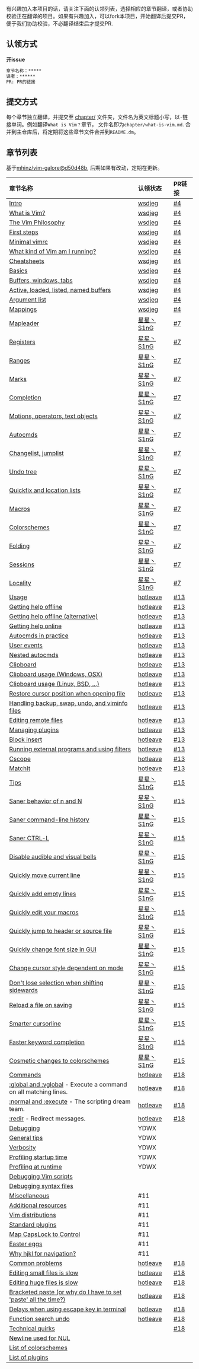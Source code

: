 有兴趣加入本项目的话，请关注下面的认领列表，选择相应的章节翻译，或者协助校验正在翻译的项目。如果有兴趣加入，可以fork本项目，开始翻译后提交PR，便于我们协助校验，不必翻译结束后才提交PR.

## 认领方式

**开issue**

```md
章节名称：*****
译者：******
PR: PR的链接
```

## 提交方式

每个章节独立翻译，并提交至 [chapter/](chapter/) 文件夹，文件名为英文标题小写，以`-`链接单词。例如翻译`What is Vim？`章节， 文件名即为`chapter/what-is-vim.md`. 合并到主仓库后，将定期将这些章节文件合并到`README.dm`。

## 章节列表

基于[mhinz/vim-galore@d50d48b](https://github.com/mhinz/vim-galore/tree/d50d48bce40bbbd99a0528a2893b00cf54a6f4b9), 后期如果有改动，定期在更新。

|章节名称|认领状态|PR链接|
|:------|:------|:------|
| [Intro](https://github.com/mhinz/vim-galore#intro) | [wsdjeg] | [#4] |
| [What is Vim?](https://github.com/mhinz/vim-galore#what-is-vim) | [wsdjeg] | [#4] |
| [The Vim Philosophy](https://github.com/mhinz/vim-galore#the-vim-philosophy) | [wsdjeg] | [#4] |
| [First steps](https://github.com/mhinz/vim-galore#first-steps) | [wsdjeg] | [#4] |
| [Minimal vimrc](https://github.com/mhinz/vim-galore#minimal-vimrc) | [wsdjeg] | [#4] |
| [What kind of Vim am I running?](https://github.com/mhinz/vim-galore#what-kind-of-vim-am-i-running) | [wsdjeg] | [#4] |
| [Cheatsheets](https://github.com/mhinz/vim-galore#cheatsheets) | [wsdjeg] | [#4] |
| [Basics](https://github.com/mhinz/vim-galore#basics-1) | [wsdjeg] | [#4] |
| [Buffers, windows, tabs](https://github.com/mhinz/vim-galore#buffers-windows-tabs) | [wsdjeg] | [#4] |
| [Active, loaded, listed, named buffers](https://github.com/mhinz/vim-galore#active-loaded-listed-named-buffers) | [wsdjeg] | [#4] |
| [Argument list](https://github.com/mhinz/vim-galore#argument-list) | [wsdjeg] | [#4] |
| [Mappings](https://github.com/mhinz/vim-galore#mappings) | [wsdjeg] | [#4] |
| [Mapleader](https://github.com/mhinz/vim-galore#mapleader) | [星星丶S1nG] | [#7] |
| [Registers](https://github.com/mhinz/vim-galore#registers) | [星星丶S1nG] | [#7] |
| [Ranges](https://github.com/mhinz/vim-galore#ranges) | [星星丶S1nG] | [#7] |
| [Marks](https://github.com/mhinz/vim-galore#marks) | [星星丶S1nG] | [#7] |
| [Completion](https://github.com/mhinz/vim-galore#completion) | [星星丶S1nG] | [#7] |
| [Motions, operators, text objects](https://github.com/mhinz/vim-galore#motions-operators-text-objects) | [星星丶S1nG] | [#7] |
| [Autocmds](https://github.com/mhinz/vim-galore#autocmds) | [星星丶S1nG] | [#7] |
| [Changelist, jumplist](https://github.com/mhinz/vim-galore#changelist-jumplist) | [星星丶S1nG] | [#7] |
| [Undo tree](https://github.com/mhinz/vim-galore#undo-tree) | [星星丶S1nG] | [#7] |
| [Quickfix and location lists](https://github.com/mhinz/vim-galore#quickfix-and-location-lists) | [星星丶S1nG] | [#7] |
| [Macros](https://github.com/mhinz/vim-galore#macros) | [星星丶S1nG] | [#7] |
| [Colorschemes](https://github.com/mhinz/vim-galore#colorschemes) | [星星丶S1nG] | [#7] |
| [Folding](https://github.com/mhinz/vim-galore#folding) | [星星丶S1nG] | [#7] |
| [Sessions](https://github.com/mhinz/vim-galore#sessions) | [星星丶S1nG] | [#7] |
| [Locality](https://github.com/mhinz/vim-galore#locality) | [星星丶S1nG] | [#7] |
| [Usage](https://github.com/mhinz/vim-galore#usage-1) | [hotleave] | [#13] |
| [Getting help offline](https://github.com/mhinz/vim-galore#getting-help-offline) | [hotleave] | [#13] |
| [Getting help offline (alternative)](https://github.com/mhinz/vim-galore#getting-help-offline-alternative) | [hotleave] | [#13] |
| [Getting help online](https://github.com/mhinz/vim-galore#getting-help-online) | [hotleave] | [#13] |
| [Autocmds in practice](https://github.com/mhinz/vim-galore#autocmds-in-practice) | [hotleave] | [#13] |
| [User events](https://github.com/mhinz/vim-galore#user-events) | [hotleave] | [#13] |
| [Nested autocmds](https://github.com/mhinz/vim-galore#nested-autocmds) | [hotleave] | [#13] |
| [Clipboard](https://github.com/mhinz/vim-galore#clipboard) | [hotleave] | [#13] |
| [Clipboard usage (Windows, OSX)](https://github.com/mhinz/vim-galore#clipboard-usage-windows-osx) | [hotleave] | [#13] |
| [Clipboard usage (Linux, BSD, ...)](https://github.com/mhinz/vim-galore#clipboard-usage-linux-bsd-) | [hotleave] | [#13] |
| [Restore cursor position when opening file](https://github.com/mhinz/vim-galore#restore-cursor-position-when-opening-file) | [hotleave] | [#13] |
| [Handling backup, swap, undo, and viminfo files](https://github.com/mhinz/vim-galore#handling-backup-swap-undo-and-viminfo-files) | [hotleave] | [#13] |
| [Editing remote files](https://github.com/mhinz/vim-galore#editing-remote-files) | [hotleave] | [#13] |
| [Managing plugins](https://github.com/mhinz/vim-galore#managing-plugins) | [hotleave] | [#13] |
| [Block insert](https://github.com/mhinz/vim-galore#block-insert) | [hotleave] | [#13] |
| [Running external programs and using filters](https://github.com/mhinz/vim-galore#running-external-programs-and-using-filters) | [hotleave] | [#13] |
| [Cscope](https://github.com/mhinz/vim-galore#cscope) | [hotleave] | [#13] |
| [MatchIt](https://github.com/mhinz/vim-galore#matchit) | [hotleave] | [#13] |
| [Tips](https://github.com/mhinz/vim-galore#tips-1) | [星星丶S1nG] | [#15] |
| [Saner behavior of n and N](https://github.com/mhinz/vim-galore#saner-behavior-of-n-and-n) | [星星丶S1nG] | [#15] |
| [Saner command-line history](https://github.com/mhinz/vim-galore#saner-command-line-history) | [星星丶S1nG] | [#15] |
| [Saner CTRL-L](https://github.com/mhinz/vim-galore#saner-ctrl-l) | [星星丶S1nG] | [#15] |
| [Disable audible and visual bells](https://github.com/mhinz/vim-galore#disable-audible-and-visual-bells) | [星星丶S1nG] | [#15] |
| [Quickly move current line](https://github.com/mhinz/vim-galore#quickly-move-current-line) | [星星丶S1nG] | [#15] |
| [Quickly add empty lines](https://github.com/mhinz/vim-galore#quickly-add-empty-lines) | [星星丶S1nG] | [#15] |
| [Quickly edit your macros](https://github.com/mhinz/vim-galore#quickly-edit-your-macros) | [星星丶S1nG] | [#15] |
| [Quickly jump to header or source file](https://github.com/mhinz/vim-galore#quickly-jump-to-header-or-source-file) | [星星丶S1nG] | [#15] |
| [Quickly change font size in GUI](https://github.com/mhinz/vim-galore#quickly-change-font-size-in-gui) | [星星丶S1nG] | [#15] |
| [Change cursor style dependent on mode](https://github.com/mhinz/vim-galore#change-cursor-style-dependent-on-mode) | [星星丶S1nG] | [#15] |
| [Don't lose selection when shifting sidewards](https://github.com/mhinz/vim-galore#dont-lose-selection-when-shifting-sidewards) | [星星丶S1nG] | [#15] |
| [Reload a file on saving](https://github.com/mhinz/vim-galore#reload-a-file-on-saving) | [星星丶S1nG] | [#15] |
| [Smarter cursorline](https://github.com/mhinz/vim-galore#smarter-cursorline) | [星星丶S1nG] | [#15] |
| [Faster keyword completion](https://github.com/mhinz/vim-galore#faster-keyword-completion) | [星星丶S1nG] | [#15] |
| [Cosmetic changes to colorschemes](https://github.com/mhinz/vim-galore#cosmetic-changes-to-colorschemes) | [星星丶S1nG] | [#15] |
| [Commands](https://github.com/mhinz/vim-galore#commands-1) | [hotleave] | [#18] |
| [:global and :vglobal](https://github.com/mhinz/vim-galore#global-and-vglobal) - Execute a command on all matching lines. | [hotleave] | [#18] |
| [:normal and :execute](https://github.com/mhinz/vim-galore#normal-and-execute) - The scripting dream team. | [hotleave] | [#18] |
| [:redir](https://github.com/mhinz/vim-galore#redir) - Redirect messages. | [hotleave] | [#18] |
| [Debugging](https://github.com/mhinz/vim-galore#debugging-1) | YDWX | |
| [General tips](https://github.com/mhinz/vim-galore#general-tips) | YDWX | |
| [Verbosity](https://github.com/mhinz/vim-galore#verbosity) | YDWX | |
| [Profiling startup time](https://github.com/mhinz/vim-galore#profiling-startup-time) | YDWX | |
| [Profiling at runtime](https://github.com/mhinz/vim-galore#profiling-at-runtime) | YDWX | |
| [Debugging Vim scripts](https://github.com/mhinz/vim-galore#debugging-vim-scripts) | | |
| [Debugging syntax files](https://github.com/mhinz/vim-galore#debugging-syntax-files) | | |
| [Miscellaneous](https://github.com/mhinz/vim-galore#miscellaneous-1) | #11 | |
| [Additional resources](https://github.com/mhinz/vim-galore#additional-resources) | #11 | |
| [Vim distributions](https://github.com/mhinz/vim-galore#vim-distributions) | #11 | |
| [Standard plugins](https://github.com/mhinz/vim-galore#standard-plugins) | #11 | |
| [Map CapsLock to Control](https://github.com/mhinz/vim-galore#map-capslock-to-control) | #11 | |
| [Easter eggs](https://github.com/mhinz/vim-galore#easter-eggs) | #11 | |
| [Why hjkl for navigation?](https://github.com/mhinz/vim-galore#why-hjkl-for-navigation) | #11 | |
| [Common problems](https://github.com/mhinz/vim-galore#common-problems-1) | [hotleave] | [#18] |
| [Editing small files is slow](https://github.com/mhinz/vim-galore#editing-small-files-is-slow) | [hotleave] | [#18] |
| [Editing huge files is slow](https://github.com/mhinz/vim-galore#editing-huge-files-is-slow) | [hotleave] | [#18] |
| [Bracketed paste (or why do I have to set 'paste' all the time?)](https://github.com/mhinz/vim-galore#bracketed-paste-or-why-do-i-have-to-set-paste-all-the-time) | [hotleave] | [#18] |
| [Delays when using escape key in terminal](https://github.com/mhinz/vim-galore#delays-when-using-escape-key-in-terminal) | [hotleave] | [#18] |
| [Function search undo](https://github.com/mhinz/vim-galore#function-search-undo) | [hotleave] | [#18] |
| [Technical quirks](https://github.com/mhinz/vim-galore#technical-quirks-1) | | [#18] |
| [Newline used for NUL](https://github.com/mhinz/vim-galore#newline-used-for-nul) | | |
| [List of colorschemes](https://github.com/mhinz/vim-galore#list-of-colorschemes-1) | | |
| [List of plugins](https://github.com/mhinz/vim-galorecontents/plugins.md) | | |


<!-- plublic links for prs -->
[#4]: https://github.com/wsdjeg/vim-galore-zh_cn/pull/4
[#7]: https://github.com/wsdjeg/vim-galore-zh_cn/pull/7
[#13]: https://github.com/wsdjeg/vim-galore-zh_cn/pull/13
[#15]: https://github.com/wsdjeg/vim-galore-zh_cn/pull/15
[#18]: https://github.com/wsdjeg/vim-galore-zh_cn/pull/18

<!-- plublic links for users -->
[wsdjeg]: https://github.com/wsdjeg
[星星丶S1nG]: https://github.com/S1ngS1ng
[Hotleave]: https://github.com/hotleave

